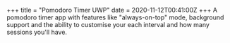 +++
title = "Pomodoro Timer UWP"
date = 2020-11-12T00:41:00Z
+++
A pomodoro timer app with features like "always-on-top" mode, background support and the ability to customise your each interval and how many sessions you'll have.